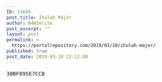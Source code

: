 ```yaml
---
ID: 11689
post_title: Ihulah Major
author: N4W3elite
post_excerpt: ""
layout: post
permalink: >
  https://portalrepository.com/2019/03/10/ihulah-major/
published: true
post_date: 2019-03-10 22:12:08
---
```

<pre>30BF095E7CCB</pre>